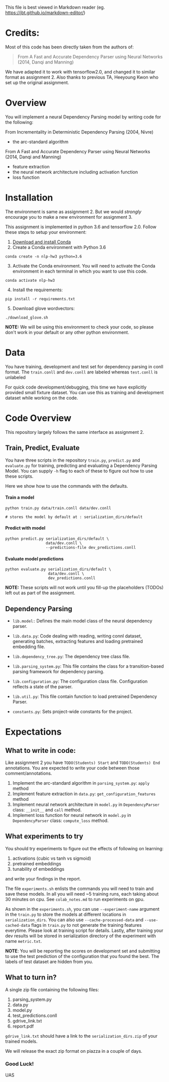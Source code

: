 This file is best viewed in Markdown reader (eg. https://jbt.github.io/markdown-editor/)

# Credits:

Most of this code has been directly taken from the authors of:

> From A Fast and Accurate Dependency Parser using Neural Networks (2014, Danqi and Manning)

We have adapted it to work with tensorflow2.0, and changed it to similar format as assignment 2. Also thanks to previous TA, Heeyoung Kwon who set up the original assignment.

# Overview

You will implement a neural Dependency Parsing model by writing code for the following:

From Incrementality in Deterministic Dependency Parsing (2004, Nivre)
- the arc-standard algorithm

From A Fast and Accurate Dependency Parser using Neural Networks (2014, Danqi and Manning)

- feature extraction
- the neural network architecture including activation function
- loss function


# Installation

The environment is same as assignment 2. But we would *strongly* encourage you to make a new environment for assignment 3.

This assignment is implemented in python 3.6 and tensorflow 2.0. Follow these steps to setup your environment:

1. [Download and install Conda](http://https://conda.io/projects/conda/en/latest/user-guide/install/index.html "Download and install Conda")
2. Create a Conda environment with Python 3.6
```
conda create -n nlp-hw3 python=3.6
```

3. Activate the Conda environment. You will need to activate the Conda environment in each terminal in which you want to use this code.
```
conda activate nlp-hw3
```
4. Install the requirements:
```
pip install -r requirements.txt
```

5. Download glove wordvectors:
```
./download_glove.sh
```

**NOTE:** We will be using this environment to check your code, so please don't work in your default or any other python environment.


# Data

You have training, development and test set for dependency parsing in conll format. The `train.conll` and `dev.conll` are labeled whereas `test.conll` is unlabeled

For quick code development/debugging, this time we have explicitly provided small fixture dataset. You can use this as training and development dataset while working on the code.


# Code Overview


This repository largely follows the same interface as assignment 2.


## Train, Predict, Evaluate


You have three scripts in the repository `train.py`, `predict.py` and `evaluate.py` for training, predicting and evaluating a Dependency Parsing Model. You can supply `-h` flag to each of these to figure out how to use these scripts.

Here we show how to use the commands with the defaults.


#### Train a model
```
python train.py data/train.conll data/dev.conll

# stores the model by default at : serialization_dirs/default
```

#### Predict with model
```
python predict.py serialization_dirs/default \
                  data/dev.conll \
                  --predictions-file dev_predictions.conll
```

#### Evaluate model predictions

```
python evaluate.py serialization_dirs/default \
                   data/dev.conll \
                   dev_predictions.conll
```

**NOTE:** These scripts will not work until you fill-up the placeholders (TODOs) left out as part of the assignment.



## Dependency Parsing

  - `lib.model:` Defines the main model class of the neural dependency parser.

  - `lib.data.py`: Code dealing with reading, writing connl dataset, generating batches, extracting features and loading pretrained embedding file.

  - `lib.dependency_tree.py`: The dependency tree class file.

  - `lib.parsing_system.py`: This file contains the class for a transition-based parsing framework for dependency parsing.

  - `lib.configuration.py`: The configuration class file. Configuration reflects a state of the parser.

  - `lib.util.py`: This file contain function to load pretrained Dependency Parser.

  - `constants.py`: Sets project-wide constants for the project.


# Expectations

## What to write in code:

Like assignment 2 you have `TODO(Students) Start` and `TODO(Students) End` annotations. You are expected to write your code between those comment/annotations.

1. Implement the arc-standard algorithm in `parsing_system.py`: `apply` method
2. Implement feature extraction in `data.py`: `get_configuration_features` method
3. Implement neural network architecture in `model.py` in `DependencyParser` class: `__init__` and `call` method.
4. Implement loss function for neural network in `model.py` in `DependencyParser` class: `compute_loss` method.


## What experiments to try

You should try experiments to figure out the effects of following on learning:

1. activations (cubic vs tanh vs sigmoid)
2. pretrained embeddings
3. tunability of embeddings

and write your findings in the report.

The file `experiments.sh` enlists the commands you will need to train and save these models. In all you will need ~5 training runs, each taking about 30 minutes on cpu. See `colab_notes.md` to run experiments on gpu.

As shown in the `experiments.sh`, you can use `--experiment-name` argument in the `train.py` to store the models at different locations in `serialization_dirs`. You can also use `--cache-processed-data` and `--use-cached-data` flags in `train.py` to not generate the training features everytime. Please look at training script for details. Lastly, after training your dev results will be stored in serialization directory of the experiment with name `metric.txt`.

**NOTE**: You will be reporting the scores on development set and submitting to use the test prediction of the configuration that you found the best. The labels of test dataset are hidden from you.


## What to turn in?

A single zip file containing the following files:

1. parsing_system.py
2. data.py
3. model.py
4. test_predictions.conll
5. gdrive_link.txt
6. report.pdf

`gdrive_link.txt` should have a link to the `serialization_dirs.zip` of your trained models.

We will release the exact zip format on piazza in a couple of days.

### Good Luck!
UAS